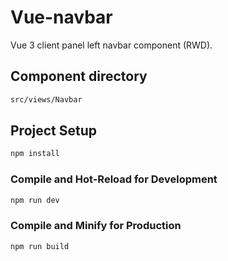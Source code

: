 # Vue-navbar
Vue 3 client panel left navbar component (RWD).

## Component directory
```sh
src/views/Navbar
```

## Project Setup
```sh
npm install
```

### Compile and Hot-Reload for Development

```sh
npm run dev
```

### Compile and Minify for Production

```sh
npm run build
```

